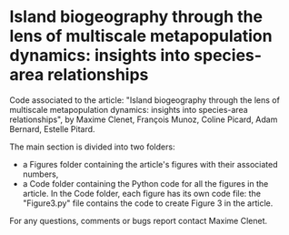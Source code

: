 # Island biogeography through the lens of multiscale metapopulation dynamics: insights into species-area relationships

Code associated to the article: "Island biogeography through the lens of multiscale metapopulation dynamics: insights into species-area relationships", by Maxime Clenet, François Munoz, Coline Picard, Adam Bernard, Estelle Pitard.

The main section is divided into two folders:

- a Figures folder containing the article's figures with their associated numbers,
- a Code folder containing the Python code for all the figures in the article.
In the Code folder, each figure has its own code file: the "Figure3.py" file contains the code to create Figure 3 in the article.

For any questions, comments or bugs report contact Maxime Clenet.
